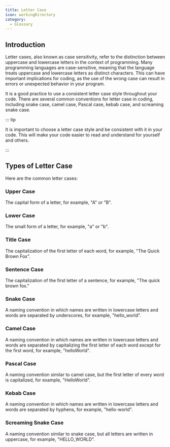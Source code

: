 ```yaml
---
title: Letter Case
icon: workingDirectory
category:
  - Glossary
---
```


## Introduction

Letter cases, also known as case sensitivity, refer to the distinction between uppercase and lowercase letters in the context of programming. Many programming languages are case-sensitive, meaning that the language treats uppercase and lowercase letters as distinct characters. This can have important implications for coding, as the use of the wrong case can result in errors or unexpected behavior in your program.

It is a good practice to use a consistent letter case style throughout your code. There are several common conventions for letter case in coding, including snake case, camel case, Pascal case, kebab case, and screaming snake case.

::: tip

It is important to choose a letter case style and be consistent with it in your code. This will make your code easier to read and understand for yourself and others.

:::

## Types of Letter Case

Here are the common letter cases:

### Upper Case

The capital form of a letter, for example, "A" or "B".

### Lower Case

The small form of a letter, for example, "a" or "b".

### Title Case

The capitalization of the first letter of each word, for example, "The Quick Brown Fox".

### Sentence Case

The capitalization of the first letter of a sentence, for example, "The quick brown fox."

### Snake Case

A naming convention in which names are written in lowercase letters and words are separated by underscores, for example, "hello_world".

### Camel Case

A naming convention in which names are written in lowercase letters and words are separated by capitalizing the first letter of each word except for the first word, for example, "helloWorld".

### Pascal Case

A naming convention similar to camel case, but the first letter of every word is capitalized, for example, "HelloWorld".

### Kebab Case

A naming convention in which names are written in lowercase letters and words are separated by hyphens, for example, "hello-world".

### Screaming Snake Case

A naming convention similar to snake case, but all letters are written in uppercase, for example, "HELLO_WORLD".
